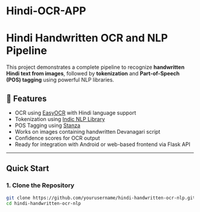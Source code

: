 # Hindi-OCR-APP

# Hindi Handwritten OCR and NLP Pipeline

This project demonstrates a complete pipeline to recognize **handwritten Hindi text from images**, followed by **tokenization** and **Part-of-Speech (POS) tagging** using powerful NLP libraries.

## 📌 Features

- OCR using [EasyOCR](https://github.com/JaidedAI/EasyOCR) with Hindi language support
- Tokenization using [Indic NLP Library](https://anoopkunchukuttan.github.io/indic_nlp_library/)
- POS Tagging using [Stanza](https://stanfordnlp.github.io/stanza/)
- Works on images containing handwritten Devanagari script
- Confidence scores for OCR output
- Ready for integration with Android or web-based frontend via Flask API

---

## Quick Start

### 1. Clone the Repository
```bash
git clone https://github.com/yourusername/hindi-handwritten-ocr-nlp.git
cd hindi-handwritten-ocr-nlp
